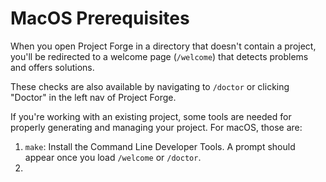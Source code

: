 # MacOS Prerequisites

When you open Project Forge in a directory that doesn't contain a project, you'll be redirected to a welcome page (`/welcome`) that detects problems and offers solutions.

These checks are also available by navigating to `/doctor` or clicking "Doctor" in the left nav of Project Forge.

If you're working with an existing project, some tools are needed for properly generating and managing your project. For macOS, those are:

1. `make`: Install the Command Line Developer Tools. A prompt should appear once you load `/welcome` or `/doctor`.
2. 
